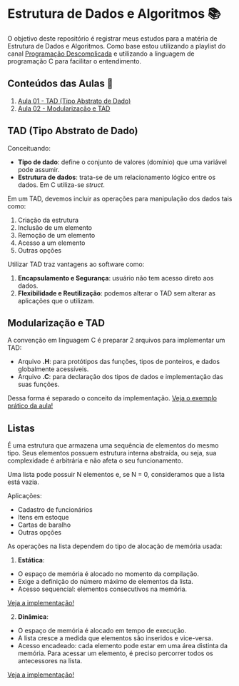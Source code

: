 # Estrutura de Dados e Algoritmos 📚

O objetivo deste repositório é registrar meus estudos para a matéria de Estrutura de Dados e Algoritmos. Como base estou utilizando a playlist do canal [Programação Descomplicada](https://www.youtube.com/watch?v=bryesHll0vY&list=PL8iN9FQ7_jt6H5m4Gm0H89sybzR9yaaka&index=1) e utilizando a linguagem de programação C para facilitar o entendimento.

## Conteúdos das Aulas 🔎

1. [Aula 01 - TAD (Tipo Abstrato de Dado)](#tad-tipo-abstrato-de-dado)
2. [Aula 02 - Modularização e TAD](#modularização-e-tad)

## TAD (Tipo Abstrato de Dado)

Conceituando:

- **Tipo de dado**: define o conjunto de valores (domínio) que uma variável pode assumir.
- **Estrutura de dados**: trata-se de um relacionamento lógico entre os dados. Em C utiliza-se _struct_.

Em um TAD, devemos incluir as operações para manipulação dos dados tais como:

1. Criação da estrutura
2. Inclusão de um elemento
3. Remoção de um elemento
4. Acesso a um elemento
5. Outras opções

Utilizar TAD traz vantagens ao software como:

1. **Encapsulamento e Segurança**: usuário não tem acesso direto aos dados.
2. **Flexibilidade e Reutilização**: podemos alterar o TAD sem alterar as aplicações que o utilizam.

## Modularização e TAD

A convenção em linguagem C é preparar 2 arquivos para implementar um TAD:

- Arquivo **.H**: para protótipos das funções, tipos de ponteiros, e dados globalmente acessíveis.
- Arquivo **.C**: para declaração dos tipos de dados e implementação das suas funções.

Dessa forma é separado o conceito da implementação. [Veja o exemplo prático da aula!](./aula02/aula02.md)

## Listas

É uma estrutura que armazena uma sequência de elementos do mesmo tipo. Seus elementos possuem estrutura interna abstraída, ou seja, sua complexidade é arbitrária e não afeta o seu funcionamento.

Uma lista pode possuir N elementos e, se N = 0, consideramos que a lista está vazia.

Aplicações:

- Cadastro de funcionários
- Itens em estoque
- Cartas de baralho
- Outras opções

As operações na lista dependem do tipo de alocação de memória usada:

1. **Estática**:

- O espaço de memória é alocado no momento da compilação.
- Exige a definição do número máximo de elementos da lista.
- Acesso sequencial: elementos consecutivos na memória.

[Veja a implementação!](./aula03/lista-estatica/)

2. **Dinâmica**:

- O espaço de memória é alocado em tempo de execução.
- A lista cresce a medida que elementos são inseridos e vice-versa.
- Acesso encadeado: cada elemento pode estar em uma área distinta da memória. Para acessar um elemento, é preciso percorrer todos os antecessores na lista.

[Veja a implementação!](./aula03/lista-dinamica/)
